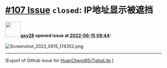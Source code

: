 # [\#107 Issue](https://github.com/HuanCheng65/TiebaLite/issues/107) `closed`: IP地址显示被遮挡

#### <img src="https://avatars.githubusercontent.com/u/84082995?v=4" width="50">[gxy28](https://github.com/gxy28) opened issue at [2022-06-15 09:44](https://github.com/HuanCheng65/TiebaLite/issues/107):

![Screenshot_2022_0615_174352.png](https://user-images.githubusercontent.com/84082995/173797500-94757608-7da0-468f-9bfd-2e85b6478506.png)




-------------------------------------------------------------------------------



[Export of Github issue for [HuanCheng65/TiebaLite](https://github.com/HuanCheng65/TiebaLite).]
